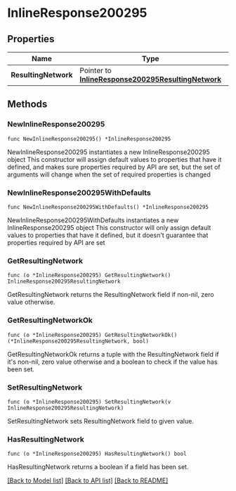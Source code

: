 # InlineResponse200295

## Properties

Name | Type | Description | Notes
------------ | ------------- | ------------- | -------------
**ResultingNetwork** | Pointer to [**InlineResponse200295ResultingNetwork**](InlineResponse200295ResultingNetwork.md) |  | [optional] 

## Methods

### NewInlineResponse200295

`func NewInlineResponse200295() *InlineResponse200295`

NewInlineResponse200295 instantiates a new InlineResponse200295 object
This constructor will assign default values to properties that have it defined,
and makes sure properties required by API are set, but the set of arguments
will change when the set of required properties is changed

### NewInlineResponse200295WithDefaults

`func NewInlineResponse200295WithDefaults() *InlineResponse200295`

NewInlineResponse200295WithDefaults instantiates a new InlineResponse200295 object
This constructor will only assign default values to properties that have it defined,
but it doesn't guarantee that properties required by API are set

### GetResultingNetwork

`func (o *InlineResponse200295) GetResultingNetwork() InlineResponse200295ResultingNetwork`

GetResultingNetwork returns the ResultingNetwork field if non-nil, zero value otherwise.

### GetResultingNetworkOk

`func (o *InlineResponse200295) GetResultingNetworkOk() (*InlineResponse200295ResultingNetwork, bool)`

GetResultingNetworkOk returns a tuple with the ResultingNetwork field if it's non-nil, zero value otherwise
and a boolean to check if the value has been set.

### SetResultingNetwork

`func (o *InlineResponse200295) SetResultingNetwork(v InlineResponse200295ResultingNetwork)`

SetResultingNetwork sets ResultingNetwork field to given value.

### HasResultingNetwork

`func (o *InlineResponse200295) HasResultingNetwork() bool`

HasResultingNetwork returns a boolean if a field has been set.


[[Back to Model list]](../README.md#documentation-for-models) [[Back to API list]](../README.md#documentation-for-api-endpoints) [[Back to README]](../README.md)


